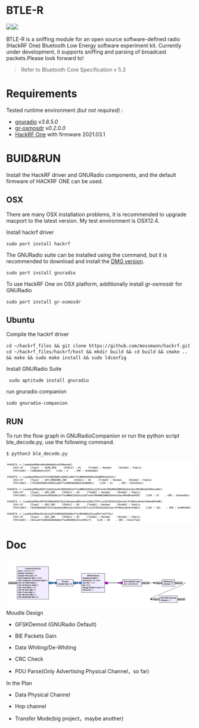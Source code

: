 # BTLE-R

![](https://img.shields.io/badge/Hardware-Hackrf%20One-brightgreen)![](https://img.shields.io/badge/Protocol-BLE-blue)

BTLE-R is a sniffing module for an open source software-defined radio (HackRF One) Bluetooth Low Energy software experiment kit.
Currently under development, it supports sniffing and parsing of broadcast packets.Please look forward to!

> Refer to Bluetooth Core Specification v 5.3

# Requirements

Tested runtime environment  *(but not required)* :

- [gnuradio](https://github.com/gnuradio/gnuradio) v*3.8.5.0*
- [gr-osmosdr](https://github.com/osmocom/gr-osmosdr) v*0.2.0.0*
- [HackRF One](https://github.com/greatscottgadgets/hackrf) with firmware 2021.03.1

# BUID&RUN

Install the HackRF driver and GNURadio components, and the default firmware of HACKRF ONE can be used.

## OSX

There are many OSX installation problems, it is recommended to upgrade macport to the latest version. My test environment is OSX12.4.

Install hackrf driver

```shell
sudo port install hackrf
```

The GNURadio suite can be installed using the command, but it is recommended to download and install the [DMG version](https://github.com/ktemkin/gnuradio-for-mac-without-macports/releases).

```shell
sudo port install gnuradio
```

To use HackRF One on OSX platform, additionally install gr-osmosdr for GNURadio

```shell
sudo port install gr-osmosdr
```

## Ubuntu

Compile the hackrf driver

```shell
cd ~/hackrf_files && git clone https://github.com/mossmann/hackrf.git
cd ~/hackrf_files/hackrf/host && mkdir build && cd build && cmake .. && make && sudo make install && sudo ldconfig
```

Install GNURadio Suite

```shell
 sudo aptitude install gnuradio
```

run gnuradio companion

```shell
sudo gnuradio-companion
```

## RUN

To run the flow graph in GNURadioCompanion or run the python script ble_decode.py, use the following command.

```shell
$ python3 ble_decode.py
```

![BLE_ADV_Capture](./pic/BLE_ADV_Capture.png)

# Doc

![GRC-Sniffer](./pic/GRC-Sniffer.png)Moudle Design

- GFSKDemod (GNURadio Default)

- BlE Packets Gain

- Data Whiting/De-Whiting

- CRC Check
- PDU Parse(Only Advertising Physical Channel，so far)

In the Plan

- Data Physical Channel

- Hop channel
- Transfer Mode(big project，maybe another)
